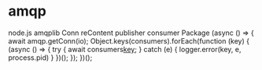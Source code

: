 # amqp
node.js amqplib Conn reContent publisher consumer Package
(async () => {
    await amqp.getConn(io);
    Object.keys(consumers).forEach(function (key) {
      (async () => {
        try {
          await consumers[key](io);
        } catch (e) {
          logger.error(key, e, process.pid)
        }
      })();
    });
  })();
